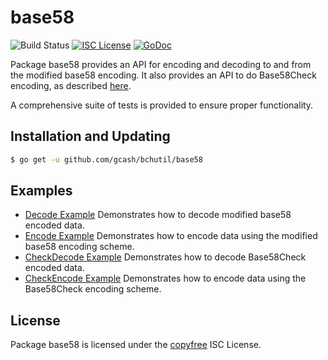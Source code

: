 base58
==========

![Build Status](https://github.com/gcash/bchutil/actions/workflows/main.yml/badge.svg?branch=master)
[![ISC License](http://img.shields.io/badge/license-ISC-blue.svg)](http://copyfree.org)
[![GoDoc](https://img.shields.io/badge/godoc-reference-blue.svg)](http://godoc.org/github.com/gcash/bchutil/base58)

Package base58 provides an API for encoding and decoding to and from the
modified base58 encoding.  It also provides an API to do Base58Check encoding,
as described [here](https://en.bitcoin.it/wiki/Base58Check_encoding).

A comprehensive suite of tests is provided to ensure proper functionality.

## Installation and Updating

```bash
$ go get -u github.com/gcash/bchutil/base58
```

## Examples

* [Decode Example](http://godoc.org/github.com/gcash/bchutil/base58#example-Decode)
  Demonstrates how to decode modified base58 encoded data.
* [Encode Example](http://godoc.org/github.com/gcash/bchutil/base58#example-Encode)
  Demonstrates how to encode data using the modified base58 encoding scheme.
* [CheckDecode Example](http://godoc.org/github.com/gcash/bchutil/base58#example-CheckDecode)
  Demonstrates how to decode Base58Check encoded data.
* [CheckEncode Example](http://godoc.org/github.com/gcash/bchutil/base58#example-CheckEncode)
  Demonstrates how to encode data using the Base58Check encoding scheme.

## License

Package base58 is licensed under the [copyfree](http://copyfree.org) ISC
License.
